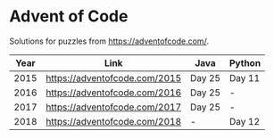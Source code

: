 # Advent of Code

Solutions for puzzles from https://adventofcode.com/.

Year | Link | Java | Python
---- | ---- | ---- | ------
2015 | https://adventofcode.com/2015 | Day 25 | Day 11
2016 | https://adventofcode.com/2016 | Day 25 | -
2017 | https://adventofcode.com/2017 | Day 25 | -
2018 | https://adventofcode.com/2018 | - | Day 12

